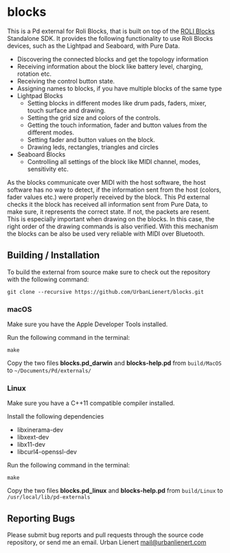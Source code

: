 # blocks

This is a Pd external for Roli Blocks, that is built on top of the [ROLI Blocks](https://github.com/WeAreROLI/BLOCKS-SDK) Standalone SDK. It provides the following functionality to use Roli Blocks devices, such as the Lightpad and Seaboard, with Pure Data. 

- Discovering the connected blocks and get the topology information
- Receiving information about the block like battery level, charging, rotation etc.
- Receiving the control button state.
- Assigning names to blocks, if you have multiple blocks of the same type
- Lightpad Blocks
  - Setting blocks in different modes like drum pads, faders, mixer, touch surface and drawing.
  - Setting the grid size and colors of the controls.
  - Getting the touch information, fader and button values from the different modes.
  - Setting fader and button values on the block.
  - Drawing leds, rectangles, triangles and circles
- Seaboard Blocks
  - Controlling all settings of the block like MIDI channel, modes, sensitivity etc.

As the blocks communicate over MIDI with the host software, the host software has no way to detect, if the information sent from the host (colors, fader values etc.) were properly received by the block. This Pd external checks it the block has received all information sent from Pure Data, to make sure, it represents the correct state. If not, the packets are resent. This is especially important when drawing on the blocks. In this case, the right order of the drawing commands is also verified.
With this mechanism the blocks can be also be used very reliable with MIDI over Bluetooth.

## Building / Installation

To build the external from source make sure to check out the repository with the following command:

`git clone --recursive https://github.com/UrbanLienert/blocks.git`

### macOS
Make sure you have the Apple Developer Tools installed.

Run the following command in the terminal:

`make`

Copy the two files **blocks.pd_darwin** and **blocks-help.pd** from `build/MacOS` to `~/Documents/Pd/externals/`

### Linux
Make sure you have a C++11 compatible compiler installed.

Install the following dependencies
- libxinerama-dev
- libxext-dev
- libx11-dev
- libcurl4-openssl-dev

Run the following command in the terminal:

`make`

Copy the two files **blocks.pd_linux** and **blocks-help.pd** from `build/Linux` to `/usr/local/lib/pd-externals`

## Reporting Bugs

Please submit bug reports and pull requests through the source code repository, or send me an email.
Urban Lienert <mail@urbanlienert.com>